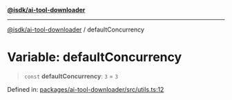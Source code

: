 [**@isdk/ai-tool-downloader**](../README.md)

***

[@isdk/ai-tool-downloader](../globals.md) / defaultConcurrency

# Variable: defaultConcurrency

> `const` **defaultConcurrency**: `3` = `3`

Defined in: [packages/ai-tool-downloader/src/utils.ts:12](https://github.com/isdk/ai-tool-download.js/blob/9e1990e4a372ec30be96b98684d0c457e02ab7f5/src/utils.ts#L12)
